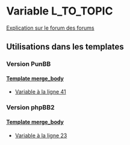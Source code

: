 # Variable L_TO_TOPIC
[Explication sur le forum des forums](http://forum.forumactif.com/t294113-listing-des-variables#L_TO_TOPIC)

## Utilisations dans les templates

### Version PunBB

#### [Template merge_body](punbb/merge_body.md)
* [Variable à la ligne 41](../punbb/merge_body.tpl#L41)

### Version phpBB2

#### [Template merge_body](subsilver/merge_body.md)
* [Variable à la ligne 23](../subsilver/merge_body.tpl#L23)